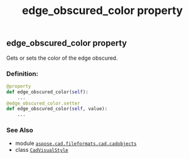 ﻿---
title: edge_obscured_color property
second_title: Aspose.CAD for Python via .NET API References
description: 
type: docs
weight: 230
url: /python-net/aspose.cad.fileformats.cad.cadobjects/cadvisualstyle/edge_obscured_color/
is_root: false
---

## edge_obscured_color property


Gets or sets the color of the edge obscured.
### Definition:
```python
@property
def edge_obscured_color(self):
    ...
@edge_obscured_color.setter
def edge_obscured_color(self, value):
    ...
```

### See Also
* module [`aspose.cad.fileformats.cad.cadobjects`](../../)
* class [`CadVisualStyle`](/cad/python-net/aspose.cad.fileformats.cad.cadobjects/cadvisualstyle)
